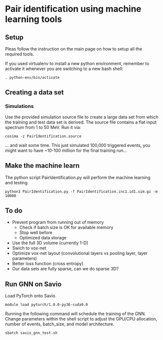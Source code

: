 # Pair identification using machine learning tools

## Setup

Pleas follow the instruction on the main page on how to setup all the required tools.

If you used virtualenv to install a new python environment, remember to activate it whenever you are switching to a new bash shell:
```
. python-env/bin/activate
```

## Creating a data set

### Simulations

Use the provided simulation source file to create a large data set from which the training and test data set is derived.
The source file contains a flat input spectrum from 1 to 50 MeV.
Run it via:

```
cosima -z PairIdentification.source
```
... and wait some time. This just simulated 100,000 triggered events, you might want to have ~10-100 million for the final training run...




## Make the machine learn

The python script PairIdentification.py will perform the machine learning and testing
```
python3 PairIdentification.py -f PairIdentification.inc1.id1.sim.gz -m 10000
```


## To do

* Prevent program from running out of memory 
  * Check if batch size is OK for available memory
  * Stop well before
  * Optimized data storage
* Use the full 3D volume (currently 1-D)
* Swich to vox-net
* Optimize vox-net layout (convolutional layers vs pooling layer, layer parameters)
* Better loss function (cross entropy)
* Our data sets are fully sparse, can we do sparse 3D?

## Run GNN on Savio
Load PyTorch onto Savio.
```
module load pytorch/1.0.0-py36-cuda9.0
```
Running the following command will schedule the training of the GNN.
Change parameters within the shell script to adjust the GPU/CPU allocation, number of events, batch_size, and model architecture.
```
sbatch savio_gnn_test.sh
```




